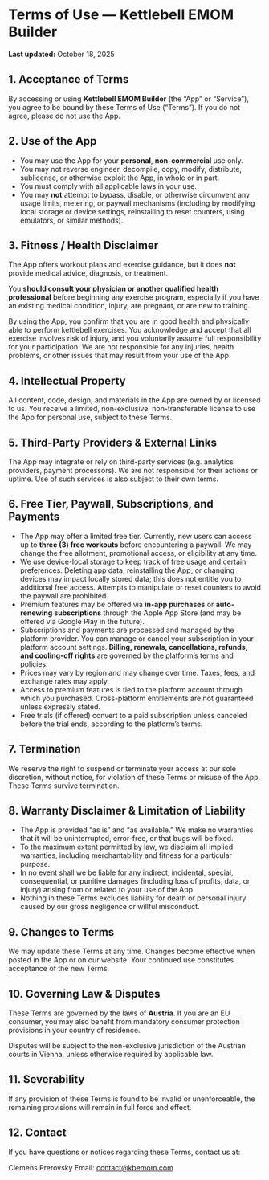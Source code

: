 # Terms of Use — Kettlebell EMOM Builder

**Last updated:** October 18, 2025

## 1. Acceptance of Terms  
By accessing or using **Kettlebell EMOM Builder** (the “App” or “Service”), you agree to be bound by these Terms of Use (“Terms”). If you do not agree, please do not use the App.

## 2. Use of the App  
- You may use the App for your **personal**, **non-commercial** use only.  
- You may not reverse engineer, decompile, copy, modify, distribute, sublicense, or otherwise exploit the App, in whole or in part.  
- You must comply with all applicable laws in your use.
 - You may **not** attempt to bypass, disable, or otherwise circumvent any usage limits, metering, or paywall mechanisms (including by modifying local storage or device settings, reinstalling to reset counters, using emulators, or similar methods).

## 3. Fitness / Health Disclaimer  
The App offers workout plans and exercise guidance, but it does **not** provide medical advice, diagnosis, or treatment.  

You **should consult your physician or another qualified health professional** before beginning any exercise program, especially if you have an existing medical condition, injury, are pregnant, or are new to training.  

By using the App, you confirm that you are in good health and physically able to perform kettlebell exercises. You acknowledge and accept that all exercise involves risk of injury, and you voluntarily assume full responsibility for your participation. We are not responsible for any injuries, health problems, or other issues that may result from your use of the App.

## 4. Intellectual Property  
All content, code, design, and materials in the App are owned by or licensed to us. You receive a limited, non-exclusive, non-transferable license to use the App for personal use, subject to these Terms.

## 5. Third-Party Providers & External Links  
The App may integrate or rely on third-party services (e.g. analytics providers, payment processors). We are not responsible for their actions or uptime. Use of such services is also subject to their own terms.

## 6. Free Tier, Paywall, Subscriptions, and Payments  
- The App may offer a limited free tier. Currently, new users can access up to **three (3) free workouts** before encountering a paywall. We may change the free allotment, promotional access, or eligibility at any time.  
- We use device-local storage to keep track of free usage and certain preferences. Deleting app data, reinstalling the App, or changing devices may impact locally stored data; this does not entitle you to additional free access. Attempts to manipulate or reset counters to avoid the paywall are prohibited.  
- Premium features may be offered via **in-app purchases** or **auto-renewing subscriptions** through the Apple App Store (and may be offered via Google Play in the future).  
- Subscriptions and payments are processed and managed by the platform provider. You can manage or cancel your subscription in your platform account settings. **Billing, renewals, cancellations, refunds, and cooling-off rights** are governed by the platform’s terms and policies.  
- Prices may vary by region and may change over time. Taxes, fees, and exchange rates may apply.  
- Access to premium features is tied to the platform account through which you purchased. Cross-platform entitlements are not guaranteed unless expressly stated.  
- Free trials (if offered) convert to a paid subscription unless canceled before the trial ends, according to the platform’s terms.  

## 7. Termination  
We reserve the right to suspend or terminate your access at our sole discretion, without notice, for violation of these Terms or misuse of the App. These Terms survive termination.

## 8. Warranty Disclaimer & Limitation of Liability  
- The App is provided “as is” and “as available.” We make no warranties that it will be uninterrupted, error-free, or that bugs will be fixed.  
- To the maximum extent permitted by law, we disclaim all implied warranties, including merchantability and fitness for a particular purpose.  
- In no event shall we be liable for any indirect, incidental, special, consequential, or punitive damages (including loss of profits, data, or injury) arising from or related to your use of the App.  
- Nothing in these Terms excludes liability for death or personal injury caused by our gross negligence or willful misconduct.  

## 9. Changes to Terms  
We may update these Terms at any time. Changes become effective when posted in the App or on our website. Your continued use constitutes acceptance of the new Terms.

## 10. Governing Law & Disputes  
These Terms are governed by the laws of **Austria**. If you are an EU consumer, you may also benefit from mandatory consumer protection provisions in your country of residence.  

Disputes will be subject to the non-exclusive jurisdiction of the Austrian courts in Vienna, unless otherwise required by applicable law.

## 11. Severability  
If any provision of these Terms is found to be invalid or unenforceable, the remaining provisions will remain in full force and effect.

## 12. Contact  
If you have questions or notices regarding these Terms, contact us at:  

Clemens Prerovsky 
Email: contact@kbemom.com